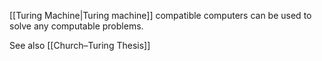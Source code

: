[[Turing Machine|Turing machine]] compatible computers can be used to solve any computable problems.

See also [[Church–Turing Thesis]]
